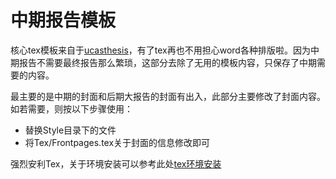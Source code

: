 # 中期报告模板

核心tex模板来自于[ucasthesis](https://github.com/mohuangrui/ucasthesis)，有了tex再也不用担心word各种排版啦。因为中期报告不需要最终报告那么繁琐，这部分去除了无用的模板内容，只保存了中期需要的内容。

最主要的是中期的封面和后期大报告的封面有出入，此部分主要修改了封面内容。如若需要，则按以下步骤使用：
* 替换Style目录下的文件
* 将Tex/Frontpages.tex关于封面的信息修改即可

强烈安利Tex，关于环境安装可以参考此处[tex环境安装](https://github.com/shifujun/UESTCthesis/wiki/TeX%E7%8E%AF%E5%A2%83%E5%AE%89%E8%A3%85)


